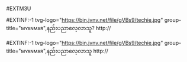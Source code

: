 #EXTM3U

#EXTINF:-1 tvg-logo="https://bin.jvnv.net/file/gVBs9/techie.jpg" group-title="ᴍʏᴀɴᴍᴀʀ",နည်းပညာလေ့လာသူ?
http://

#EXTINF:-1 tvg-logo="https://bin.jvnv.net/file/gVBs9/techie.jpg" group-title="ᴍʏᴀɴᴍᴀʀ",နည်းပညာလေ့လာသူ
http://
